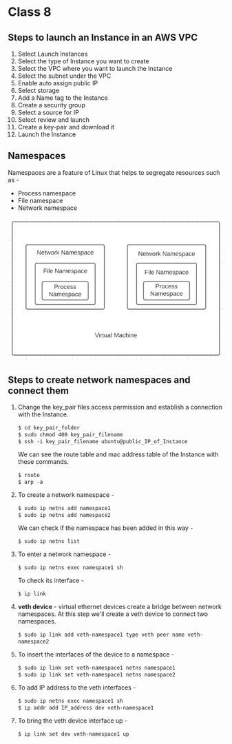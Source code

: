 # Class 8

## Steps to launch an Instance in an AWS VPC

1. Select Launch Instances
2. Select the type of Instance you want to create
3. Select the VPC where you want to launch the Instance
4. Select the subnet under the VPC
5. Enable auto assign public IP
6. Select storage
7. Add a Name tag to the Instance
8. Create a security group
9. Select a source for IP
10. Select review and launch
11. Create a key-pair and download it
12. Launch the Instance

## Namespaces

Namespaces are a feature of Linux that helps to segregate resources such as -

- Process namespace
- File namespace
- Network namespace

![Namespaces](./assets/namespaces.png "Namespaces")

## Steps to create network namespaces and connect them

1. Change the key_pair files access permission and establish a connection with the Instance.

   ```
   $ cd key_pair_folder
   $ sudo chmod 400 key_pair_filename
   $ ssh -i key_pair_filename ubuntu@public_IP_of_Instance
   ```

   We can see the route table and mac address table of the Instance with these commands.

   ```
   $ route
   $ arp -a
   ```

2. To create a network namespace -

   ```
   $ sudo ip netns add namespace1
   $ sudo ip netns add namespace2
   ```

   We can check if the namespace has been added in this way -

   ```
   $ sudo ip netns list
   ```

3. To enter a network namespace -

   ```
   $ sudo ip netns exec namespace1 sh
   ```

   To check its interface -

   ```
   $ ip link
   ```

4. **veth device** - virtual ethernet devices create a bridge between network namespaces. At this step we'll create a veth device to connect two namespaces.

   ```
   $ sudo ip link add veth-namespace1 type veth peer name veth-namespace2
   ```

5. To insert the interfaces of the device to a namespace -

   ```
   $ sudo ip link set veth-namespace1 netns namespace1
   $ sudo ip link set veth-namespace1 netns namespace2
   ```

6. To add IP address to the veth interfaces -

   ```
   $ sudo ip netns exec namespace1 sh
   $ ip addr add IP_address dev veth-namespace1
   ```

7. To bring the veth device interface up -

   ```
   $ ip link set dev veth-namespace1 up
   ```
